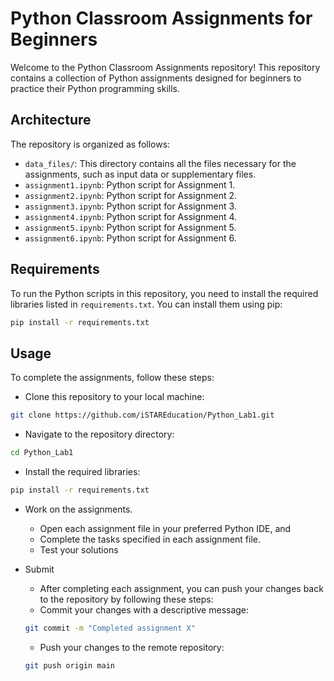 # Python Classroom Assignments for Beginners

Welcome to the Python Classroom Assignments repository! This repository contains a collection of Python assignments designed for beginners to practice their Python programming skills.

## Architecture

The repository is organized as follows:

- `data_files/`: This directory contains all the files necessary for the assignments, such as input data or supplementary files.
- `assignment1.ipynb`: Python script for Assignment 1.
- `assignment2.ipynb`: Python script for Assignment 2.
- `assignment3.ipynb`: Python script for Assignment 3.
- `assignment4.ipynb`: Python script for Assignment 4.
- `assignment5.ipynb`: Python script for Assignment 5.
- `assignment6.ipynb`: Python script for Assignment 6.

## Requirements

To run the Python scripts in this repository, you need to install the required libraries listed in `requirements.txt`. You can install them using pip:

```bash
pip install -r requirements.txt
```

## Usage

To complete the assignments, follow these steps:

- Clone this repository to your local machine:
```bash
git clone https://github.com/iSTAREducation/Python_Lab1.git
```
- Navigate to the repository directory:
``` bash
cd Python_Lab1
```

- Install the required libraries:
```bash
pip install -r requirements.txt
```

- Work on the assignments.
  - Open each assignment file in your preferred Python IDE, and
  - Complete the tasks specified in each assignment file.
  - Test your solutions

- Submit
  - After completing each assignment, you can push your changes back to the repository by following these steps:
  -   Commit your changes with a descriptive message:
    ```bash
    git commit -m "Completed assignment X"
    ```

  -  Push your changes to the remote repository:
    ```bash
    git push origin main
    ```

